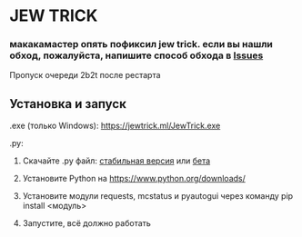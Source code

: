 # JEW TRICK
### макакамастер опять пофиксил jew trick. если вы нашли обход, пожалуйста, напишите способ обхода в [Issues](https://github.com/ZimnyCat/jewtrick-client/issues/new)
Пропуск очереди 2b2t после рестарта

## Установка и запуск

.exe (только Windows): https://jewtrick.ml/JewTrick.exe

.py:

1. Скачайте .py файл: [стабильная версия](https://github.com/ZimnyCat/jewtrick-client/archive/v1.3.zip) или [бета](https://github.com/ZimnyCat/jewtrick-client/archive/master.zip)

4. Установите Python на https://www.python.org/downloads/

3. Установите модули requests, mcstatus и pyautogui через команду pip install <модуль>

4. Запустите, всё должно работать
